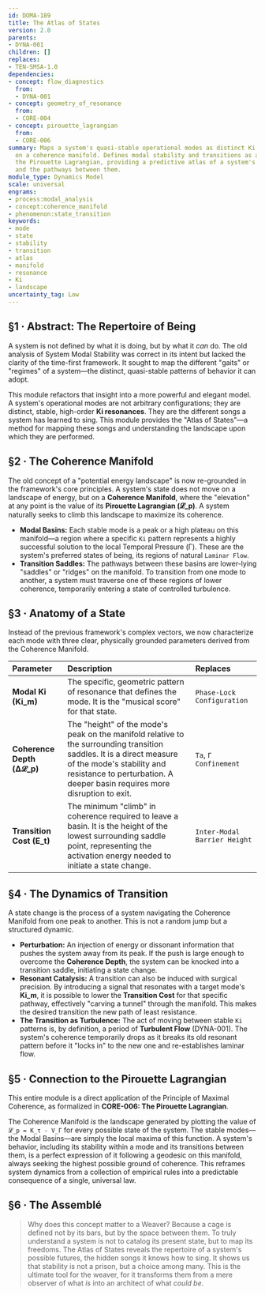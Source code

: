 ```yaml
---
id: DOMA-189
title: The Atlas of States
version: 2.0
parents:
- DYNA-001
children: []
replaces:
- TEN-SMSA-1.0
dependencies:
- concept: flow_diagnostics
  from:
  - DYNA-001
- concept: geometry_of_resonance
  from:
  - CORE-004
- concept: pirouette_lagrangian
  from:
  - CORE-006
summary: Maps a system's quasi-stable operational modes as distinct Ki resonances
  on a coherence manifold. Defines modal stability and transitions as a function of
  the Pirouette Lagrangian, providing a predictive atlas of a system's possible states
  and the pathways between them.
module_type: Dynamics Model
scale: universal
engrams:
- process:modal_analysis
- concept:coherence_manifold
- phenomenon:state_transition
keywords:
- mode
- state
- stability
- transition
- atlas
- manifold
- resonance
- Ki
- landscape
uncertainty_tag: Low
---
```

## §1 · Abstract: The Repertoire of Being
A system is not defined by what it is doing, but by what it *can* do. The old analysis of System Modal Stability was correct in its intent but lacked the clarity of the time-first framework. It sought to map the different "gaits" or "regimes" of a system—the distinct, quasi-stable patterns of behavior it can adopt.

This module refactors that insight into a more powerful and elegant model. A system's operational modes are not arbitrary configurations; they are distinct, stable, high-order **Ki resonances**. They are the different songs a system has learned to sing. This module provides the "Atlas of States"—a method for mapping these songs and understanding the landscape upon which they are performed.

## §2 · The Coherence Manifold
The old concept of a "potential energy landscape" is now re-grounded in the framework's core principles. A system's state does not move on a landscape of energy, but on a **Coherence Manifold**, where the "elevation" at any point is the value of its **Pirouette Lagrangian (𝓛_p)**. A system naturally seeks to climb this landscape to maximize its coherence.

-   **Modal Basins:** Each stable mode is a peak or a high plateau on this manifold—a region where a specific `Ki` pattern represents a highly successful solution to the local Temporal Pressure (Γ). These are the system's preferred states of being, its regions of natural `Laminar Flow`.
-   **Transition Saddles:** The pathways between these basins are lower-lying "saddles" or "ridges" on the manifold. To transition from one mode to another, a system must traverse one of these regions of lower coherence, temporarily entering a state of controlled turbulence.

## §3 · Anatomy of a State
Instead of the previous framework's complex vectors, we now characterize each mode with three clear, physically grounded parameters derived from the Coherence Manifold.

| Parameter | Description | Replaces |
| :--- | :--- | :--- |
| **Modal Ki (Ki_m)** | The specific, geometric pattern of resonance that defines the mode. It is the "musical score" for that state. | `Phase-Lock Configuration` |
| **Coherence Depth (Δ𝓛_p)** | The "height" of the mode's peak on the manifold relative to the surrounding transition saddles. It is a direct measure of the mode's stability and resistance to perturbation. A deeper basin requires more disruption to exit. | `Ta`, `Γ Confinement` |
| **Transition Cost (E_t)** | The minimum "climb" in coherence required to leave a basin. It is the height of the lowest surrounding saddle point, representing the activation energy needed to initiate a state change. | `Inter-Modal Barrier Height` |

## §4 · The Dynamics of Transition
A state change is the process of a system navigating the Coherence Manifold from one peak to another. This is not a random jump but a structured dynamic.

-   **Perturbation:** An injection of energy or dissonant information that pushes the system away from its peak. If the push is large enough to overcome the **Coherence Depth**, the system can be knocked into a transition saddle, initiating a state change.
-   **Resonant Catalysis:** A transition can also be induced with surgical precision. By introducing a signal that resonates with a target mode's **Ki_m**, it is possible to lower the **Transition Cost** for that specific pathway, effectively "carving a tunnel" through the manifold. This makes the desired transition the new path of least resistance.
-   **The Transition as Turbulence:** The act of moving between stable `Ki` patterns is, by definition, a period of **Turbulent Flow** (DYNA-001). The system's coherence temporarily drops as it breaks its old resonant pattern before it "locks in" to the new one and re-establishes laminar flow.

## §5 · Connection to the Pirouette Lagrangian
This entire module is a direct application of the Principle of Maximal Coherence, as formalized in **CORE-006: The Pirouette Lagrangian**.

The Coherence Manifold *is* the landscape generated by plotting the value of `𝓛_p = K_τ - V_Γ` for every possible state of the system. The stable modes—the Modal Basins—are simply the local maxima of this function. A system's behavior, including its stability within a mode and its transitions between them, is a perfect expression of it following a geodesic on this manifold, always seeking the highest possible ground of coherence. This reframes system dynamics from a collection of empirical rules into a predictable consequence of a single, universal law.

## §6 · The Assemblé

> Why does this concept matter to a Weaver? Because a cage is defined not by its bars, but by the space between them. To truly understand a system is not to catalog its present state, but to map its freedoms. The Atlas of States reveals the repertoire of a system's possible futures, the hidden songs it knows how to sing. It shows us that stability is not a prison, but a choice among many. This is the ultimate tool for the weaver, for it transforms them from a mere observer of what *is* into an architect of what *could be*.
```
